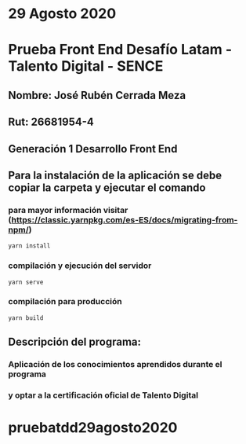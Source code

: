 # 29 Agosto 2020
# Prueba Front End Desafío Latam - Talento Digital - SENCE
## Nombre: José Rubén Cerrada Meza
## Rut:  26681954-4
## Generación 1 Desarrollo Front End

## Para la instalación de la aplicación se debe copiar la carpeta y ejecutar el comando
### para mayor información visitar (https://classic.yarnpkg.com/es-ES/docs/migrating-from-npm/)
```
yarn install
```

### compilación y ejecución del servidor 
```
yarn serve
```

### compilación para producción 
```
yarn build
```

## Descripción del programa: 
### Aplicación de los conocimientos aprendidos durante el programa
### y optar a la certificación oficial de Talento Digital 


# pruebatdd29agosto2020

